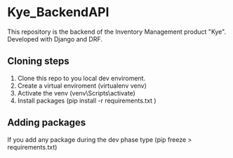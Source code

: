 # Kye_BackendAPI
This repository is the backend of the Inventory Management product "Kye". Developed with Django and DRF. 

## Cloning steps
1. Clone this repo to you local dev enviroment.
2. Create a virtual enviroment (virtualenv venv)
3. Activate the venv (venv\Scripts\activate)
4. Install packages (pip install -r requirements.txt
)

## Adding packages
If you add any package during the dev phase
type (pip freeze > requirements.txt)
